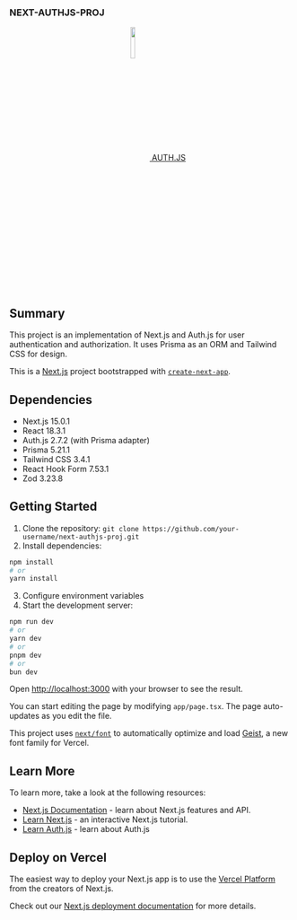 ### NEXT-AUTHJS-PROJ
<div align="center">
    <a href="https://authjs.dev/">
        <img align="center" width="12%" src="https://authjs.dev/img/etc/logo-sm.webp"/>
        AUTH.JS
    </a>
</div>

## Summary
This project is an implementation of Next.js and Auth.js for user authentication and authorization. It uses Prisma as an ORM and Tailwind CSS for design.

This is a [Next.js](https://nextjs.org) project bootstrapped with [`create-next-app`](https://nextjs.org/docs/app/api-reference/cli/create-next-app).

## Dependencies
- Next.js 15.0.1
- React 18.3.1
- Auth.js 2.7.2 (with Prisma adapter)
- Prisma 5.21.1
- Tailwind CSS 3.4.1
- React Hook Form 7.53.1
- Zod 3.23.8

## Getting Started

1. Clone the repository: `git clone https://github.com/your-username/next-authjs-proj.git`
2. Install dependencies: 

```bash
npm install 
# or 
yarn install
```

3. Configure environment variables
4. Start the development server:

```bash
npm run dev
# or
yarn dev
# or
pnpm dev
# or
bun dev
```

Open [http://localhost:3000](http://localhost:3000) with your browser to see the result.

You can start editing the page by modifying `app/page.tsx`. The page auto-updates as you edit the file.

This project uses [`next/font`](https://nextjs.org/docs/app/building-your-application/optimizing/fonts) to automatically optimize and load [Geist](https://vercel.com/font), a new font family for Vercel.

## Learn More

To learn more, take a look at the following resources:

- [Next.js Documentation](https://nextjs.org/docs) - learn about Next.js features and API.
- [Learn Next.js](https://nextjs.org/learn) - an interactive Next.js tutorial.
- [Learn Auth.js](https://authjs.dev/getting-started) - learn about Auth.js

## Deploy on Vercel

The easiest way to deploy your Next.js app is to use the [Vercel Platform](https://vercel.com/new?utm_medium=default-template&filter=next.js&utm_source=create-next-app&utm_campaign=create-next-app-readme) from the creators of Next.js.

Check out our [Next.js deployment documentation](https://nextjs.org/docs/app/building-your-application/deploying) for more details.
